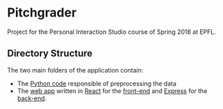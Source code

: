 # Pitchgrader
Project for the Personal Interaction Studio course of Spring 2018 at EPFL.

## Directory Structure
The two main folders of the application contain:
- The [Python code](python/) responsible of preprocessing the data
- The [web app](pitchgrader/) written in [React](https://reactjs.org) for the [front-end](pitchgrader/client) and [Express](https://expressjs.com) for the [back-end](pitchgrader/).

